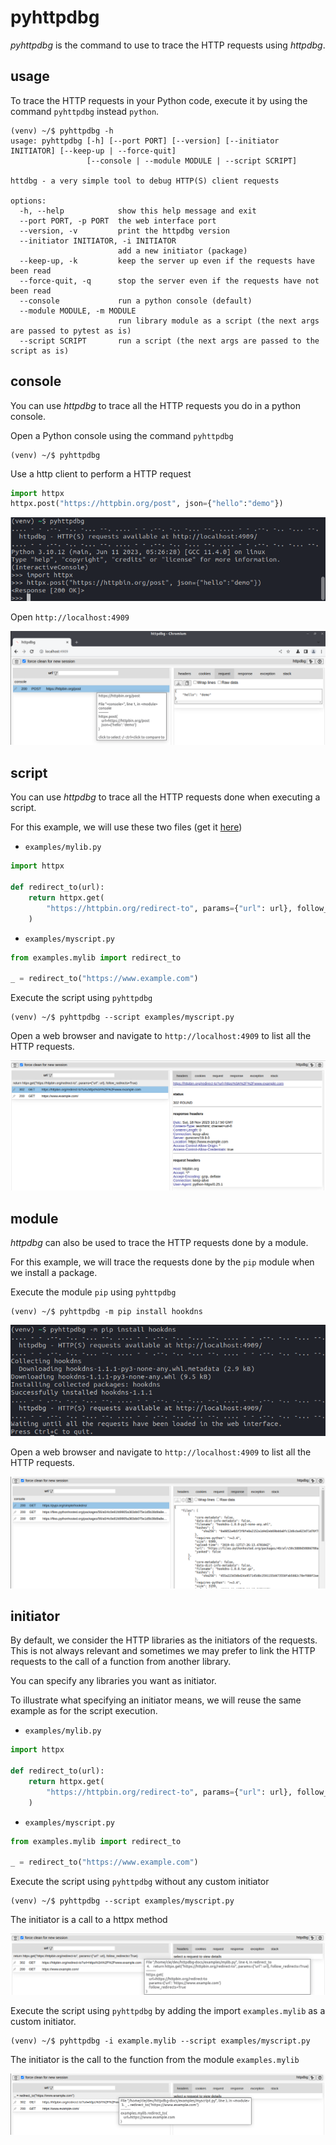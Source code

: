 # pyhttpdbg

_pyhttpdbg_ is the command to use to trace the HTTP requests using _httpdbg_.

## usage

To trace the HTTP requests in your Python code, execute it by using the command `pyhttpdbg` instead `python`.

```console
(venv) ~/$ pyhttpdbg -h
usage: pyhttpdbg [-h] [--port PORT] [--version] [--initiator INITIATOR] [--keep-up | --force-quit]
                 [--console | --module MODULE | --script SCRIPT]

httdbg - a very simple tool to debug HTTP(S) client requests

options:
  -h, --help            show this help message and exit
  --port PORT, -p PORT  the web interface port
  --version, -v         print the httpdbg version
  --initiator INITIATOR, -i INITIATOR
                        add a new initiator (package)
  --keep-up, -k         keep the server up even if the requests have been read
  --force-quit, -q      stop the server even if the requests have not been read
  --console             run a python console (default)
  --module MODULE, -m MODULE
                        run library module as a script (the next args are passed to pytest as is)
  --script SCRIPT       run a script (the next args are passed to the script as is)

```

## console

You can use _httpdbg_ to trace all the HTTP requests you do in a python console.

Open a Python console using the command `pyhttpdbg`

```console
(venv) ~/$ pyhttpdbg
```

Use a http client to perform a HTTP request

```python
import httpx
httpx.post("https://httpbin.org/post", json={"hello":"demo"})
```

![pyhttpdbg console](img/console-post-1.png)

Open `http://localhost:4909`

![httpdbg web interface](img/console-post-2.png)

## script

You can use _httpdbg_ to trace all the HTTP requests done when executing a script.

For this example, we will use these two files (get it [here](https://github.com/cle-b/httpdbg-docs/tree/main/example))

   * `examples/mylib.py`

```python
import httpx

def redirect_to(url):
    return httpx.get(
        "https://httpbin.org/redirect-to", params={"url": url}, follow_redirects=True
    )
```

   * `examples/myscript.py`

```python
from examples.mylib import redirect_to

_ = redirect_to("https://www.example.com")
```

Execute the script using `pyhttpdbg`

```console
(venv) ~/$ pyhttpdbg --script examples/myscript.py
```

Open a web browser and navigate to `http://localhost:4909` to list all the HTTP requests.

![httpdbg web interface](img/myscript-1.png)

## module

_httpdbg_ can also be used to trace the HTTP requests done by a module.

For this example, we will trace the requests done by the `pip` module when we install a package.

Execute the module `pip` using `pyhttpdbg`

```console
(venv) ~/$ pyhttpdbg -m pip install hookdns
```

![pyhttpdbg -m pip install hookdns](img/module-pip-1.png)

Open a web browser and navigate to `http://localhost:4909` to list all the HTTP requests.

![httpdbg web interface](img/module-pip-2.png)

## initiator

By default, we consider the HTTP libraries as the initiators of the requests. This is not always relevant and sometimes we may prefer to link the HTTP requests to the call of a function from another library. 

You can specify any libraries you want as initiator.

To illustrate what specifying an initiator means, we will reuse the same example as for the script execution. 

   * `examples/mylib.py`

```python
import httpx

def redirect_to(url):
    return httpx.get(
        "https://httpbin.org/redirect-to", params={"url": url}, follow_redirects=True
    )
```

   * `examples/myscript.py`

```python
from examples.mylib import redirect_to

_ = redirect_to("https://www.example.com")
```

Execute the script using `pyhttpdbg` without any custom initiator

```console
(venv) ~/$ pyhttpdbg --script examples/myscript.py
```

The initiator is a call to a httpx method

![httpdbg web interface](img/initiator-1.png)

Execute the script using `pyhttpdbg` by adding the import `examples.mylib` as a custom initiator.

```console
(venv) ~/$ pyhttpdbg -i example.mylib --script examples/myscript.py
```

The initiator is the call to the function from the module `examples.mylib`

![httpdbg web interface](img/initiator-2.png)
